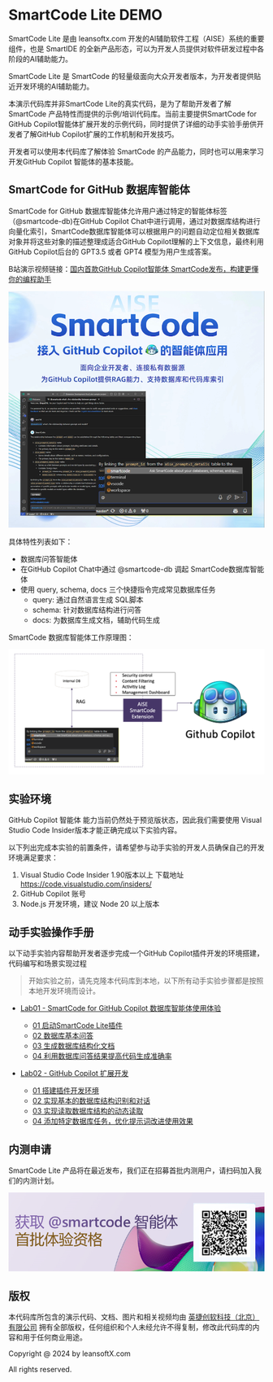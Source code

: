 # SmartCode Lite DEMO

SmartCode Lite 是由 leansoftx.com 开发的AI辅助软件工程（AISE）系统的重要组件，也是 SmartIDE 的全新产品形态，可以为开发人员提供对软件研发过程中各阶段的AI辅助能力。

SmartCode Lite 是 SmartCode 的轻量级面向大众开发者版本，为开发者提供贴近开发环境的AI辅助能力。

本演示代码库并非SmartCode Lite的真实代码，是为了帮助开发者了解 SmartCode 产品特性而提供的示例/培训代码库。当前主要提供SmartCode for GitHub Copilot智能体扩展开发的示例代码，同时提供了详细的动手实验手册供开发者了解GitHub Copilot扩展的工作机制和开发技巧。

开发者可以使用本代码库了解体验 SmartCode 的产品能力，同时也可以用来学习开发GitHub Copilot 智能体的基本技能。

## SmartCode for GitHub 数据库智能体

SmartCode for GitHub 数据库智能体允许用户通过特定的智能体标签（@smartcode-db)在GitHub Copilot Chat中进行调用，通过对数据库结构进行向量化索引，SmartCode数据库智能体可以根据用户的问题自动定位相关数据库对象并将这些对象的描述整理成适合GitHub Copilot理解的上下文信息，最终利用GitHub Copilot后台的 GPT3.5 或者 GPT4 模型为用户生成答案。

B站演示视频链接：[国内首款GitHub Copilot智能体 SmartCode发布，构建更懂你的编程助手](https://www.bilibili.com/video/BV1Ps42137rf)

![](./smartcode-poster.png)

具体特性列表如下：

- 数据库问答智能体
- 在GitHub Copilot Chat中通过 @smartcode-db 调起 SmartCode数据库智能体
- 使用 query, schema, docs 三个快捷指令完成常见数据库任务
  - query: 通过自然语言生成 SQL脚本
  - schema: 针对数据库结构进行问答
  - docs: 为数据库生成文档，辅助代码生成

SmartCode 数据库智能体工作原理图：

![SmartCode 数据库智能体工作原理图](smartcode-agent.png)

## 实验环境

GitHub Copilot 智能体 能力当前仍然处于预览版状态，因此我们需要使用 Visual Studio Code Insider版本才能正确完成以下实验内容。

以下列出完成本实验的前置条件，请希望参与动手实验的开发人员确保自己的开发环境满足要求：

1. Visual Studio Code Insider 1.90版本以上 下载地址 https://code.visualstudio.com/insiders/
2. GitHub Copilot 账号
3. Node.js 开发环境，建议 Node 20 以上版本

## 动手实验操作手册

以下动手实验内容帮助开发者逐步完成一个GitHub Copilot插件开发的环境搭建，代码编写和场景实现过程

> 开始实验之前，请先克隆本代码库到本地，以下所有动手实验步骤都是按照本地开发环境而设计。

- [Lab01 - SmartCode for GitHub Copilot 数据库智能体使用体验](./docs/lab01/README.md)
  - [01 启动SmartCode Lite插件](./docs/lab01/01-setup.md)
  - [02 数据库基本问答](./docs/lab01/02-basic-qa.md)
  - [03 生成数据库结构化文档](./docs/lab01/03-generate-docs.md)
  - [04 利用数据库问答结果提高代码生成准确率](./docs/lab01/04-generate-code.md)

- [Lab02 - GitHub Copilot 扩展开发](./docs/lab02/README.md)
  - [01 搭建插件开发环境](./docs/lab02/01-setup.md)
  - [02 实现基本的数据库结构识别和对话](./docs/lab02/02-add-database-context.md)
  - [03 实现读取数据库结构的动态读取](./docs/lab02/03-file-rag.md)
  - [04 添加特定数据库任务，优化提示词改进使用效果](./docs/lab02/04-add-generation-tasks.md)

## 内测申请

SmartCode Lite 产品将在最近发布，我们正在招募首批内测用户，请扫码加入我们的内测计划。

![](./smartcode-waitinglist.png)

## 版权

本代码库所包含的演示代码、文档、图片和相关视频均由 [英捷创软科技（北京）有限公司](https://leansoftx.com) 拥有全部版权，任何组织和个人未经允许不得复制，修改此代码库的内容和用于任何商业用途。

Copyright @ 2024 by leansoftX.com

All rights reserved.